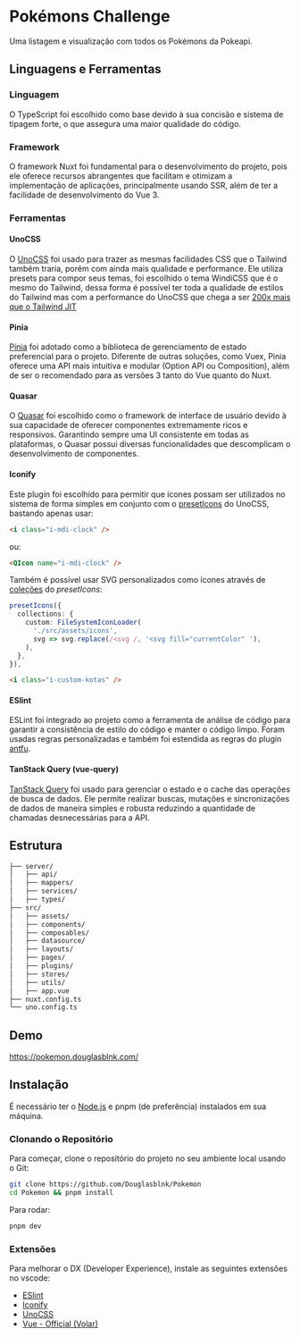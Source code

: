 # Pokémons Challenge

Uma listagem e visualização com todos os Pokémons da Pokeapi.

## Linguagens e Ferramentas

### Linguagem

O TypeScript foi escolhido como base devido à sua concisão e sistema de tipagem forte, o que assegura uma maior qualidade do código.

### Framework

O framework Nuxt foi fundamental para o desenvolvimento do projeto, pois ele oferece recursos abrangentes que facilitam e otimizam a implementação de aplicações, principalmente usando SSR, além de ter a facilidade de desenvolvimento do Vue 3.

### Ferramentas

#### UnoCSS

O [UnoCSS](https://unocss.dev/) foi usado para trazer as mesmas facilidades CSS que o Tailwind também traria, porém com ainda mais qualidade e performance. Ele utiliza presets para compor seus temas, foi escolhido o tema WindiCSS que é o mesmo do Tailwind, dessa forma é possível ter toda a qualidade de estilos do Tailwind mas com a performance do UnoCSS que chega a ser [200x mais que o Tailwind JIT](https://antfu.me/posts/reimagine-atomic-css#performance)

#### Pinia

[Pinia](https://pinia.vuejs.org/) foi adotado como a biblioteca de gerenciamento de estado preferencial para o projeto. Diferente de outras soluções, como Vuex, Pinia oferece uma API mais intuitiva e modular (Option API ou Composition), além de ser o recomendado para as versões 3 tanto do Vue quanto do Nuxt.

#### Quasar

O [Quasar](https://quasar.dev/) foi escolhido como o framework de interface de usuário devido à sua capacidade de oferecer componentes extremamente ricos e responsivos. Garantindo sempre uma UI consistente em todas as plataformas, o Quasar possui diversas funcionalidades que descomplicam o desenvolvimento de componentes.

#### Iconify

Este plugin foi escolhido para permitir que ícones possam ser utilizados no sistema de forma simples em conjunto com o [presetIcons](https://unocss.dev/presets/icons#icons-preset) do UnoCSS, bastando apenas usar:

```html
<i class="i-mdi-clock" />
```

ou:

```html
<QIcon name="i-mdi-clock" />
```

Também é possível usar SVG personalizados como ícones através de [coleções](https://unocss.dev/presets/icons#node-js) do *presetIcons*:

```ts
presetIcons({
  collections: {
    custom: FileSystemIconLoader(
      './src/assets/icons',
      svg => svg.replace(/<svg /, '<svg fill="currentColor" '),
    ),
  },
}),
```

```html
<i class="i-custom-kotas" />
```

#### ESlint

ESLint foi integrado ao projeto como a ferramenta de análise de código para garantir a consistência de estilo do código e manter o código limpo. Foram usadas regras personalizadas e também foi estendida as regras do plugin [antfu](https://github.com/antfu/eslint-config).

#### TanStack Query (vue-query)

[TanStack Query](https://tanstack.com/query/latest/docs/framework/vue/overview) foi usado para gerenciar o estado e o cache das operações de busca de dados. Ele permite realizar buscas, mutações e sincronizações de dados de maneira simples e robusta reduzindo a quantidade de chamadas desnecessárias para a API.

## Estrutura

```md
├── server/
│   ├── api/
│   ├── mappers/
│   ├── services/
│   ├── types/
├── src/
│   ├── assets/
│   ├── components/
│   ├── composables/
│   ├── datasource/
│   ├── layouts/
│   ├── pages/
│   ├── plugins/
│   ├── stores/
│   ├── utils/
│   ├── app.vue
├── nuxt.config.ts
└── uno.config.ts 
```

## Demo

<https://pokemon.douglasblnk.com/>

## Instalação

É necessário ter o [Node.js](https://nodejs.org/) e pnpm (de preferência) instalados em sua máquina.

### Clonando o Repositório

Para começar, clone o repositório do projeto no seu ambiente local usando o Git:

```bash
git clone https://github.com/Douglasblnk/Pokemon
cd Pokemon && pnpm install
```

Para rodar:

```bash
pnpm dev
```

### Extensões

Para melhorar o DX (Developer Experience), instale as seguintes extensões no vscode:

- [ESlint](https://marketplace.visualstudio.com/items?itemName=dbaeumer.vscode-eslint)
- [Iconify](https://marketplace.visualstudio.com/items?itemName=antfu.iconify)
- [UnoCSS](https://marketplace.visualstudio.com/items?itemName=antfu.unocss)
- [Vue - Official (Volar)](https://marketplace.visualstudio.com/items?itemName=Vue.volar)
